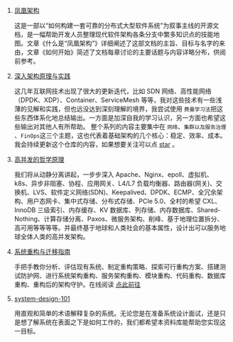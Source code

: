 1. [凤凰架构](https://icyfenix.cn/)

   这是一部以“如何构建一套可靠的分布式大型软件系统”为叙事主线的开源文档，是一幅帮助开发人员整理现代软件架构各条分支中繁多知识点的技能地图。文章《什么是“凤凰架构”》详细阐述了这部文档的主旨、目标与名字的来由，文章《如何开始》简述了文档每章讨论的主要话题与内容详略分布，供阅前参考。
2. [深入架构原理与实践](https://www.thebyte.com.cn/)

   这几年互联网技术出现了很大的更新迭代，比如 SDN 网络、高性能网络（DPDK、XDP）、Container、ServiceMesh 等等，我对这些技术有一些浅薄的见解和实践，但也远没达到深刻理解的境界，我尝试使用 `费曼学习法`​​ 把这些东西体系化地总结输出。一方面是加深自我的学习认识，另一方面也希望这些输出对其他人有所帮助。
   整个系列的内容主要集中在 `网络`​​、`集群以及服务治理`​​、`FinOps`​​ 这三个主题，这也代表着基础架构的几个核心：稳定、效率、成本。
   我会持续更新这个仓库的内容，如果想要关注可以点 [star](https://github.com/isno/theByteBook) 。
3. [高并发的哲学原理](https://github.com/johnlui/PPHC)

   我们将从动静分离讲起，一步步深入 Apache、Nginx、epoll、虚拟机、k8s、异步非阻塞、协程、应用网关、L4/L7 负载均衡器、路由器(网关)、交换机、LVS、软件定义网络(SDN)、Keepalived、DPDK、ECMP、全冗余架构、用户态网卡、集中式存储、分布式存储、PCIe 5.0、全村的希望 CXL、InnoDB 三级索引、内存缓存、KV 数据库、列存储、内存数据库、Shared-Nothing、计算存储分离、Paxos、微服务架构、削峰、基于地理位置拆分、高可用等等等等。并最终基于地球和人类社会的基本属性，设计出可以服务地球全体人类的高并发架构。
4. [系统重构与迁移指南](https://github.com/phodal/migration)

   手把手教你分析、评估现有系统、制定重构策略、探索可行重构方案、搭建测试防护网、进行系统架构重构、服务架构重构、模块重构、代码重构、数据库重构、重构后的架构守护。在线阅读 [点此前往](https://migration.ink/)

5. [system-design-101](https://github.com/ByteByteGoHq/system-design-101)

   用直观和简单的术语解释复杂的系统。无论您是在准备系统设计面试，还是只是想了解系统在表面之下是如何工作的，我们都希望本资料库能帮助您实现这一目标。